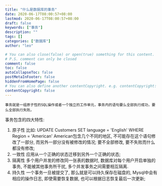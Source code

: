 ```yaml
---
title: "什么是数据库的事务"
date: 2020-06-17T08:00:57+08:00
lastmod: 2020-06-17T08:00:57+08:00
draft: false
keywords: ["事务"]
description: ""
tags: []
categories: ["数据库"]
author: "leo"

# You can also close(false) or open(true) something for this content.
# P.S. comment can only be closed
comment: false
toc: false
autoCollapseToc: false
postMetaInFooter: false
hiddenFromHomePage: false
# You can also define another contentCopyright. e.g. contentCopyright: "This is another copyright."
contentCopyright: false
---
```

<!--more-->
    事务就是一组原子性的SQL操作或者一个独立的工作单元，事务内的语句要么全部执行成功，要么全部执行失败。
事务包含的四大特性:
1. 原子性
比如: UPDATE Customers SET language = 'English' WHERE Region = 'American' 
American包含几个不同的地区, 不可能存在这个语句修改了一部分, 而另外一部分没有被修改的情况; 要不全部修改, 要不失败而什么都没有修改;
2. 一致性
应用从一个正确的状态迁移到另外一个正确的状态;
3. 隔离性
多个用户并发的修改同一张表的数据时, 数据库对每个用户开启单独的事务, 不能被其他事务所干扰, 多个并发事务之间需要相互隔离.
4. 持久性
一个事务一旦被提交了, 那么就是可以持久保存在磁盘的, Mysql中会有相应的操作日志, 即使需要恢复数据, 也可以根据日志恢复最后一次更新;
